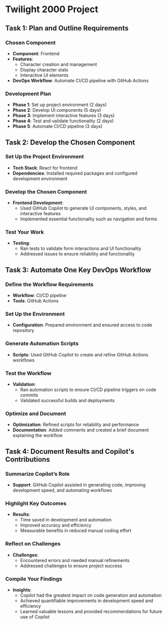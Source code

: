 # Twilight 2000 Project

## Task 1: Plan and Outline Requirements

### Chosen Component
- **Component**: Frontend
- **Features**: 
  - Character creation and management
  - Display character stats
  - Interactive UI elements
- **DevOps Workflow**: Automate CI/CD pipeline with GitHub Actions

### Development Plan
- **Phase 1**: Set up project environment (2 days)
- **Phase 2**: Develop UI components (5 days)
- **Phase 3**: Implement interactive features (3 days)
- **Phase 4**: Test and validate functionality (2 days)
- **Phase 5**: Automate CI/CD pipeline (3 days)

## Task 2: Develop the Chosen Component

### Set Up the Project Environment
- **Tech Stack**: React for frontend
- **Dependencies**: Installed required packages and configured development environment

### Develop the Chosen Component
- **Frontend Development**: 
  - Used GitHub Copilot to generate UI components, styles, and interactive features
  - Implemented essential functionality such as navigation and forms

### Test Your Work
- **Testing**: 
  - Ran tests to validate form interactions and UI functionality
  - Addressed issues to ensure reliability and functionality

## Task 3: Automate One Key DevOps Workflow

### Define the Workflow Requirements
- **Workflow**: CI/CD pipeline
- **Tools**: GitHub Actions

### Set Up the Environment
- **Configuration**: Prepared environment and ensured access to code repository

### Generate Automation Scripts
- **Scripts**: Used GitHub Copilot to create and refine GitHub Actions workflows

### Test the Workflow
- **Validation**: 
  - Ran automation scripts to ensure CI/CD pipeline triggers on code commits
  - Validated successful builds and deployments

### Optimize and Document
- **Optimization**: Refined scripts for reliability and performance
- **Documentation**: Added comments and created a brief document explaining the workflow

## Task 4: Document Results and Copilot's Contributions

### Summarize Copilot’s Role
- **Support**: GitHub Copilot assisted in generating code, improving development speed, and automating workflows

### Highlight Key Outcomes
- **Results**: 
  - Time saved in development and automation
  - Improved accuracy and efficiency
  - Measurable benefits in reduced manual coding effort

### Reflect on Challenges
- **Challenges**: 
  - Encountered errors and needed manual refinements
  - Addressed challenges to ensure project success

### Compile Your Findings
- **Insights**: 
  - Copilot had the greatest impact on code generation and automation
  - Achieved quantifiable improvements in development speed and efficiency
  - Learned valuable lessons and provided recommendations for future use of Copilot